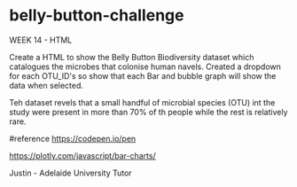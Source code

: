 # belly-button-challenge
WEEK 14 - HTML 



Create a HTML to show the Belly Button Biodiversity dataset which catalogues the microbes that colonise human navels.
Created a dropdown for each OTU_ID's so show that each Bar and bubble graph will show the data when selected.  

Teh dataset revels that a small handful of microbial species (OTU) int the study were present in more than 70% of th people while the rest is relatively rare. 


#reference 
https://codepen.io/pen


https://plotly.com/javascript/bar-charts/

Justin - Adelaide University Tutor 
